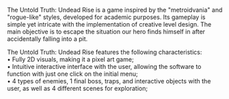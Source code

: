 The Untold Truth: Undead Rise is a game inspired by the "metroidvania" and "rogue-like" styles, developed for academic purposes. Its gameplay is simple yet intricate with the implementation of creative level design. The main objective is to escape the situation our hero finds himself in after accidentally falling into a pit.

The Untold Truth: Undead Rise features the following characteristics: <br />
• Fully 2D visuals, making it a pixel art game; <br />
• Intuitive interactive interface with the user, allowing the software to function with just one click on the initial menu; <br />
• 4 types of enemies, 1 final boss, traps, and interactive objects with the user, as well as 4 different scenes for exploration;
